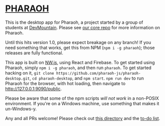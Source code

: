 # [PHARAOH](http://pharaoh.js.org)

This is the desktop app for Pharaoh, a project started by a group of students at
[DevMountain](https://github.com/devmountain). Please see [our core repo](https://github.com/pharaoh-js/pharaoh.git)
for more information on Pharaoh.

Until this hits version 1.0, please expect breakage on any branch!
If you need something that works, get this from NPM (`npm i -g pharaoh`); those releases are fully functional.

This app is built on [NW.js](https://github.com/nwjs), using React and Firebase. To get started using Pharaoh, simply
`npm i -g pharaoh`, and then run `pharaoh`. To get started hacking on it, `git clone
https://github.com/pharaoh-js/pharaoh-desktop.git`, `cd pharaoh-desktop`, and `npm start`.
`npm run dev` to run Pharaoh for the browser, with hot loading, then navigate to <http://127.0.0.1:9090/public>.

Please be aware that some of the npm scripts _will not work_ in a non-POSIX environment. If you're on a Windows
machine, use something that makes it un-Windows-y.

Any and all PRs welcome! Please check out [this directory](https://github.com/pharaoh-js/pharaoh-desktop/tree/nwjs/doc)
and the [to-do list](https://github.com/pharaoh-js/pharaoh-desktop/blob/nwjs/doc/todo.md).

